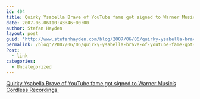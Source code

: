 ```yaml
---
id: 404
title: Quirky Ysabella Brave of YouTube fame got signed to Warner Music’s Cordless Recordings.
date: 2007-06-06T10:43:46+00:00
author: Stefan Hayden
layout: post
guid: 'http://www.stefanhayden.com/blog/2007/06/06/quirky-ysabella-brave-of-youtube-fame-got-signed-to-warner-music%e2%80%99s-cordless-recordings/'
permalink: /blog'/2007/06/06/quirky-ysabella-brave-of-youtube-fame-got-signed-to-warner-music%e2%80%99s-cordless-recordings/'
Post:
  - link
categories:
  - Uncategorized
---
```

<p><a href="https://www.youtube.com/watch?v=tIrfSsax9n4">Quirky Ysabella Brave of YouTube fame got signed to Warner Music’s Cordless Recordings. </a>
</p>
